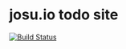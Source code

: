 # josu.io todo site

[![Build Status](https://travis-ci.org/pxai/josu.io.svg?branch=master)](https://travis-ci.org/pxai/josu.io)
